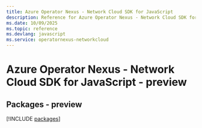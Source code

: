 ```yaml
---
title: Azure Operator Nexus - Network Cloud SDK for JavaScript
description: Reference for Azure Operator Nexus - Network Cloud SDK for JavaScript
ms.date: 10/09/2025
ms.topic: reference
ms.devlang: javascript
ms.service: operatornexus-networkcloud
---
```

# Azure Operator Nexus - Network Cloud SDK for JavaScript - preview
## Packages - preview
[!INCLUDE [packages](operator-nexus---network-cloud-index.md)]
